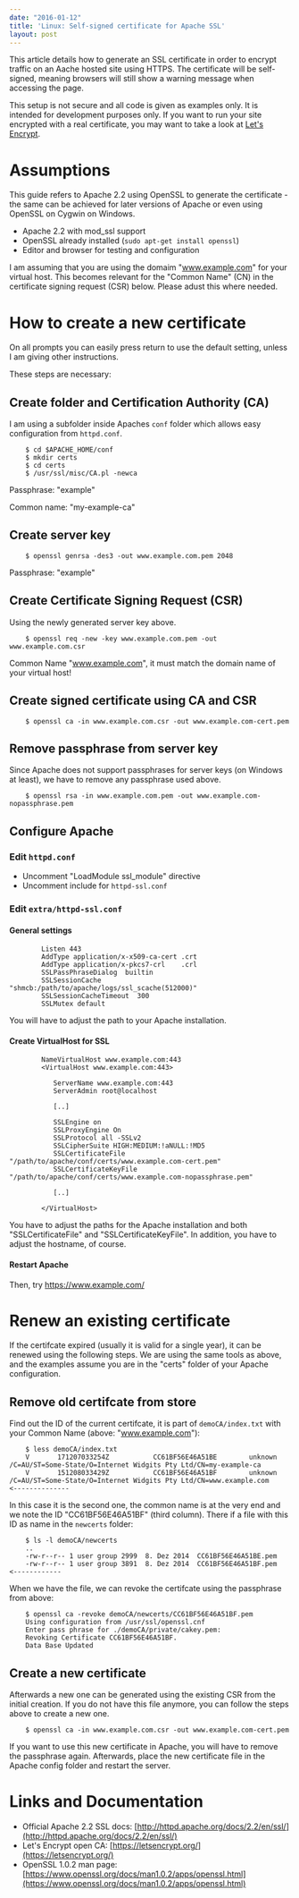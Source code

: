 ```yaml
---
date: "2016-01-12"
title: 'Linux: Self-signed certificate for Apache SSL'
layout: post
---
```


This article details how to generate an SSL certificate in order to encrypt traffic on an Aache hosted site using HTTPS. The certificate will be self-signed, meaning browsers will still show a warning message when accessing the page.

<!--more-->

This setup is not secure and all code is given as examples only. It is intended for development purposes only. If you want to run your site encrypted with a real certificate, you may want to take a look at [Let's Encrypt](https://letsencrypt.org/).

# Assumptions

This guide refers to Apache 2.2 using OpenSSL to generate the certificate - the same can be achieved for later versions of Apache or even using OpenSSL on Cygwin on Windows. 

* Apache 2.2 with mod_ssl support
* OpenSSL already installed (`sudo apt-get install openssl`)
* Editor and browser for testing and configuration

I am assuming that you are using the domaim "www.example.com" for your virtual host. This becomes relevant for the "Common Name" (CN) in the certificate signing request (CSR) below. Please adust this where needed.

 
# How to create a new certificate

On all prompts you can easily press return to use the default setting, unless I am giving other instructions.

These steps are necessary:

## Create folder and Certification Authority (CA)

I am using a subfolder inside Apaches `conf` folder which allows easy configuration from `httpd.conf`.

        $ cd $APACHE_HOME/conf
        $ mkdir certs
        $ cd certs
        $ /usr/ssl/misc/CA.pl -newca

Passphrase: "example"

Common name: "my-example-ca"

## Create server key

        $ openssl genrsa -des3 -out www.example.com.pem 2048

Passphrase: "example"

## Create Certificate Signing Request (CSR)

Using the newly generated server key above.

        $ openssl req -new -key www.example.com.pem -out www.example.com.csr

Common Name "www.example.com", it must match the domain name of your virtual host!

## Create signed certificate using CA and CSR


        $ openssl ca -in www.example.com.csr -out www.example.com-cert.pem

## Remove passphrase from server key

Since Apache does not support passphrases for server keys (on Windows at least), we have to remove any passphrase used above.
 
        $ openssl rsa -in www.example.com.pem -out www.example.com-nopassphrase.pem

## Configure Apache


### Edit `httpd.conf`

* Uncomment "LoadModule ssl_module" directive 
* Uncomment include for `httpd-ssl.conf`

### Edit `extra/httpd-ssl.conf` 

#### General settings

            Listen 443
            AddType application/x-x509-ca-cert .crt
            AddType application/x-pkcs7-crl    .crl
            SSLPassPhraseDialog  builtin
            SSLSessionCache        "shmcb:/path/to/apache/logs/ssl_scache(512000)"
            SSLSessionCacheTimeout  300
            SSLMutex default

You will have to adjust the path to your Apache installation.

#### Create VirtualHost for SSL

            NameVirtualHost www.example.com:443
            <VirtualHost www.example.com:443>

               ServerName www.example.com:443
               ServerAdmin root@localhost

               [..]

               SSLEngine on
               SSLProxyEngine On
               SSLProtocol all -SSLv2
               SSLCipherSuite HIGH:MEDIUM:!aNULL:!MD5
               SSLCertificateFile "/path/to/apache/conf/certs/www.example.com-cert.pem"
               SSLCertificateKeyFile "/path/to/apache/conf/certs/www.example.com-nopassphrase.pem"

               [..]

            </VirtualHost>

You have to adjust the paths for the Apache installation and both "SSLCertificateFile" and "SSLCertificateKeyFile". In addition, you have to adjust the hostname, of course.

#### Restart Apache

Then, try https://www.example.com/

# Renew an existing certificate

If the certifcate expired (usually it is valid for a single year), it can be renewed using the following steps. We are using the same tools as above, and the examples assume you are in the "certs" folder of your Apache configuration.

## Remove old certifcate from store

Find out the ID of the current certifcate, it is part of `demoCA/index.txt` with your Common Name (above: "www.example.com"):

        $ less demoCA/index.txt
        V       171207033254Z           CC61BF56E46A51BE        unknown /C=AU/ST=Some-State/O=Internet Widgits Pty Ltd/CN=my-example-ca
        V       151208033429Z           CC61BF56E46A51BF        unknown /C=AU/ST=Some-State/O=Internet Widgits Pty Ltd/CN=www.example.com    <-------------- 

In this case it is the second one, the common name is at the very end and we note the ID "CC61BF56E46A51BF" (third column). There if a file with this ID as name in the `newcerts` folder:

        $ ls -l demoCA/newcerts
        ..
        -rw-r--r-- 1 user group 2999  8. Dez 2014  CC61BF56E46A51BE.pem
        -rw-r--r-- 1 user group 3891  8. Dez 2014  CC61BF56E46A51BF.pem   <------------ 

When we have the file, we can revoke the certifcate using the passphrase from above:

        $ openssl ca -revoke demoCA/newcerts/CC61BF56E46A51BF.pem
        Using configuration from /usr/ssl/openssl.cnf
        Enter pass phrase for ./demoCA/private/cakey.pem:
        Revoking Certificate CC61BF56E46A51BF.
        Data Base Updated

## Create a new certificate

Afterwards a new one can be generated using the existing CSR from the initial creation. If you do not have this file anymore, you can follow the steps above to create a new one.

        $ openssl ca -in www.example.com.csr -out www.example.com-cert.pem

If you want to use this new certificate in Apache, you will have to remove the passphrase again. Afterwards, place the new certificate file in the Apache config folder and restart the server.

# Links and Documentation

* Official Apache 2.2 SSL docs: [http://httpd.apache.org/docs/2.2/en/ssl/](http://httpd.apache.org/docs/2.2/en/ssl/)
* Let's Encrypt open CA: [https://letsencrypt.org/](https://letsencrypt.org/)
* OpenSSL 1.0.2 man page: [https://www.openssl.org/docs/man1.0.2/apps/openssl.html](https://www.openssl.org/docs/man1.0.2/apps/openssl.html)

